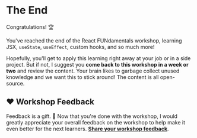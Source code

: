 # The End

Congratulations! 🏆

You've reached the end of the React FUNdamentals workshop, learning JSX, `useState`, `useEffect`, custom hooks, and so much more!

Hopefully, you'll get to apply this learning right away at your job or in a side project. But if not, I suggest you **come back to this workshop in a week or two** and review the content. Your brain likes to garbage collect unused knowledge and we want this to stick around! The content is all open-source.

## ❤️ Workshop Feedback

Feedback is a gift. 🎁 Now that you're done with the workshop, I would greatly appreciate your overall feedback on the workshop to help make it even better for the next learners. **[Share your workshop feedback](https://bit.ly/react-fun-ws-feedback)**.
